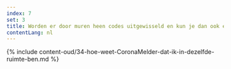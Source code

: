```yaml
---
index: 7
set: 3
title: Worden er door muren heen codes uitgewisseld en kun je dan ook een melding krijgen?
contentLang: nl
---
```

{% include content-oud/34-hoe-weet-CoronaMelder-dat-ik-in-dezelfde-ruimte-ben.md %}
